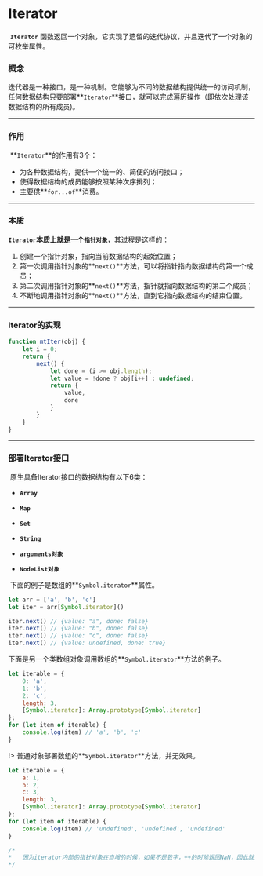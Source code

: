 # Iterator

​	**`Iterator`** 函数返回一个对象，它实现了遗留的迭代协议，并且迭代了一个对象的可枚举属性。

### 概念

​	迭代器是一种接口，是一种机制。它能够为不同的数据结构提供统一的访问机制，任何数据结构只要部署**`Iterator`**接口，就可以完成遍历操作（即依次处理该数据结构的所有成员)。

---

### 作用

​	**`Iterator`**的作用有3个：

* 为各种数据结构，提供一个统一的、简便的访问接口；
* 使得数据结构的成员能够按照某种次序排列；
* 主要供**`for...of`**消费。

---

### 本质

​	**`Iterator`**本质上就是一个**`指针对象`**，其过程是这样的：

1. 创建一个指针对象，指向当前数据结构的起始位置；
2. 第一次调用指针对象的**`next()`**方法，可以将指针指向数据结构的第一个成员；
3. 第二次调用指针对象的**`next()`**方法，指针就指向数据结构的第二个成员；
4. 不断地调用指针对象的**`next()`**方法，直到它指向数据结构的结束位置。

---

### Iterator的实现

```js
function mtIter(obj) {
	let i = 0;
	return {
		next() {
			let done = (i >= obj.length);
			let value = !done ? obj[i++] : undefined;
			return {
				value,
				done
			}
		}
	}
}
```

---

### 部署Iterator接口

​	原生具备Iterator接口的数据结构有以下6类：

* **`Array`**

* **`Map`**

* **`Set`**

* **`String`**

* **`arguments对象`**

* **`NodeList对象`**

​	下面的例子是数组的**`Symbol.iterator`**属性。

```javascript
let arr = ['a', 'b', 'c']
let iter = arr[Symbol.iterator]()

iter.next() // {value: "a", done: false}
iter.next() // {value: "b", done: false}
iter.next() // {value: "c", done: false}
iter.next() // {value: undefined, done: true}
```

​	下面是另一个类数组对象调用数组的**`Symbol.iterator`**方法的例子。

```javascript
let iterable = {
	0: 'a',
	1: 'b',
	2: 'c',
	length: 3,
	[Symbol.iterator]: Array.prototype[Symbol.iterator]
};
for (let item of iterable) {
	console.log(item) // 'a', 'b', 'c'
}
```

!> 普通对象部署数组的**`Symbol.iterator`**方法，并无效果。

```js
let iterable = {
	a: 1,
	b: 2,
	c: 3,
	length: 3,
	[Symbol.iterator]: Array.prototype[Symbol.iterator]
};
for (let item of iterable) {
	console.log(item) // 'undefined', 'undefined', 'undefined'
}

/*
*	因为iterator内部的指针对象在自增的时候，如果不是数字，++的时候返回NaN，因此就无法获取到值，所以返回undefined
*/
```

